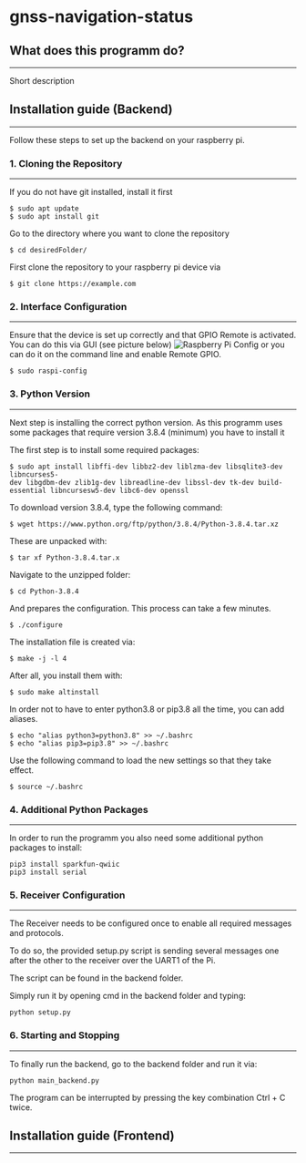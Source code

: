 # gnss-navigation-status

## What does this programm do?
***
Short description

## Installation guide (Backend)
***
Follow these steps to set up the backend on your raspberry pi.


### __1. Cloning the Repository__
***
If you do not have git installed, install it first
```
$ sudo apt update
$ sudo apt install git
```

Go to the directory where you want to clone the repository
```
$ cd desiredFolder/
```
First clone the repository to your raspberry pi device via
```
$ git clone https://example.com
```

### __2. Interface Configuration__
***
Ensure that the device is set up correctly and that GPIO Remote is activated.
You can do this via GUI (see picture below)
![Raspberry Pi Config](https://gpiozero.readthedocs.io/en/stable/_images/raspi-config.png) or you can do it on the command line and enable  Remote GPIO. 
``` 
$ sudo raspi-config 
```

### __3. Python Version__
***
Next step is installing the correct python version. As this programm uses some packages that require version 3.8.4 (minimum) you have to install it


The first step is to install some required packages:
``` 
$ sudo apt install libffi-dev libbz2-dev liblzma-dev libsqlite3-dev libncurses5-
dev libgdbm-dev zlib1g-dev libreadline-dev libssl-dev tk-dev build-essential libncursesw5-dev libc6-dev openssl
```

To download version 3.8.4, type the following command:
``` 
$ wget https://www.python.org/ftp/python/3.8.4/Python-3.8.4.tar.xz
``` 

These are unpacked with:
``` 
$ tar xf Python-3.8.4.tar.x
``` 

Navigate to the unzipped folder:
``` 
$ cd Python-3.8.4
``` 

And prepares the configuration. This process can take a few minutes.
``` 
$ ./configure
``` 

The installation file is created via:
``` 
$ make -j -l 4
``` 

After all, you install them with:
``` 
$ sudo make altinstall
``` 

In order not to have to enter python3.8 or pip3.8 all the time, you can add aliases.
``` 
$ echo "alias python3=python3.8" >> ~/.bashrc
$ echo "alias pip3=pip3.8" >> ~/.bashrc
``` 

Use the following command to load the new settings so that they take effect.
``` 
$ source ~/.bashrc
``` 

### __4. Additional Python Packages__
***
In order to run the programm you also need some additional python packages to install:
```
pip3 install sparkfun-qwiic
pip3 install serial
```

### __5. Receiver Configuration__
***
The Receiver needs to be configured once to enable all required messages and protocols.


To do so, the provided setup.py script is sending several messages one after the other to the receiver over the UART1 of the Pi.


The script can be found in the backend folder.

Simply run it by opening cmd in the backend folder and typing:
```
python setup.py
```

### __6. Starting and Stopping__
***

To finally run the backend, go to the backend folder and run it via:
```
python main_backend.py
```

The program can be interrupted by pressing the key combination Ctrl + C twice.

## Installation guide (Frontend)
***
